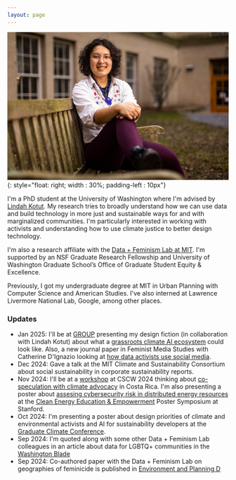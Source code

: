 ```yaml
---
layout: page
---
```

![photo of Amelia Dogan on a bench](assets/headshot.jpeg){: style="float: right; width : 30%; padding-left : 10px"}

I'm a PhD student at the University of Washington where I'm advised by [Lindah Kotut](https://faculty.washington.edu/kotut/). My research tries to broadly understand how we can use data and build technology in more just and sustainable ways for and with marginalized communities. I'm particularly interested in working with activists and understanding how to use climate justice to better design technology. 

I'm also a research affiliate with the [Data + Feminism Lab at MIT](https://dataplusfeminism.mit.edu/). I'm supported by an NSF Graduate Research Fellowship and University of Washington Graduate School’s Office of Graduate Student Equity & Excellence.

Previously, I got my undergraduate degree at MIT in Urban Planning with Computer Science and American Studies. I've also interned at Lawrence Livermore National Lab, Google, among other places.

### Updates

* Jan 2025: I'll be at [GROUP](https://group.acm.org/conferences/group25/papers.php) presenting my design fiction (in collaboration with Lindah Kotut) about what a [grassroots climate AI ecosystem](https://dl.acm.org/doi/10.1145/3701212) could look like. Also, a new journal paper in Feminist Media Studies with Catherine D'Ignazio looking at [how data activists use social media](https://doi.org/10.1080/14680777.2024.2447804).
* Dec 2024: Gave a talk at the MIT Climate and Sustainability Consortium about social sustainability in corporate sustainability reports. 
* Nov 2024: I'll be at a [workshop](https://sites.google.com/view/climatemigrationcscw/) at CSCW 2024 thinking about [co-speculation with climate advocacy](https://drive.google.com/file/d/1NCtyGRddqA5hnutc_nKGSTCLllIleFRH/view?usp=sharing) in Costa Rica. I'm also presenting a poster about [assesing cybersecurity risk in distributed energy resources](https://drive.google.com/file/d/1KMHXOkp9GNEKOkKYujAyzzBcNBFjZh6c/view?usp=sharing) at the [Clean Energy Education & Empowerment](https://c3e.org/) Poster Symposium at Stanford. 
* Oct 2024: I'm presenting a poster about design priorities of climate and environmental activists and AI for sustainability developers at the [Graduate Climate Conference](https://graduateclimateconference.github.io/).
* Sep 2024: I'm quoted along with some other Data + Feminism Lab colleagues in an article about data for LGBTQ+ communities in the [Washington Blade](https://www.washingtonblade.com/2024/09/13/how-data-helps-hurts-lgbtq-communities/)
* Sep 2024: Co-authored paper with the Data + Feminism Lab on geographies of feminicide is published in [Environment and Planning D](https://doi.org/10.1177/02637758241275961)
